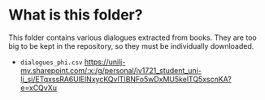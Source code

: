 # What is this folder?

This folder contains various dialogues extracted from books.
They are too big to be kept in the repository, so they must be individually downloaded.

- `dialogues_phi.csv` https://unilj-my.sharepoint.com/:x:/g/personal/jv1721_student_uni-lj_si/ETqxssRA6UlElNxycKQvlTIBNFo5wDxMU5kelTQ5xscnKA?e=xCQvXu
